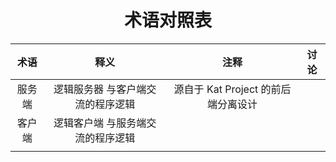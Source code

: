 <h1 align="center">术语对照表</h1>

<div align=center>

|  术语  |               释义                |                注释                 | 讨论 |
| :----: | :-------------------------------: | :---------------------------------: | :--: |
| 服务端 | 逻辑服务器 与客户端交流的程序逻辑 | 源自于 Kat Project 的前后端分离设计 |      |
| 客户端 | 逻辑客户端 与服务端交流的程序逻辑 |                                     |      |
|        |                                   |                                     |      |

</div>